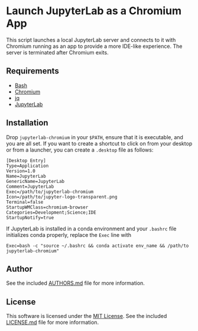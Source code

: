 <!--- 
-*- mode:markdown -*-
vi:ft=markdown
-->
Launch JupyterLab as a Chromium App
===================================

This script launches a local JupyterLab server and connects to it with Chromium
running as an app to provide a more IDE-like experience. The server is
terminated after Chromium exits.

Requirements
------------
- [Bash](https://www.gnu.org/software/bash/)
- [Chromium](https://www.chromium.org/)
- [jq](https://stedolan.github.io/jq/)
- [JupyterLab](https://github.com/jupyterlab/jupyterlab)
  
Installation
------------
Drop `jupyterlab-chromium` in your `$PATH`, ensure that it is executable, and
you are all set. If you want to create a shortcut to click on from your desktop 
or from a launcher, you can create a `.desktop` file as follows:

    [Desktop Entry]
    Type=Application
    Version=1.0
    Name=JupyterLab
    GenericName=JupyterLab
    Comment=JupyterLab
    Exec=/path/to/jupyterlab-chromium
    Icon=/path/to/jupyter-logo-transparent.png
    Terminal=false
    StartupWMClass=chromium-browser
    Categories=Development;Science;IDE
    StartupNotify=true

If JupyterLab is installed in a conda environment and your `.bashrc` 
file initializes conda properly, replace the `Exec` line with

    Exec=bash -c "source ~/.bashrc && conda activate env_name && /path/to jupyterlab-chromium"

Author
------
See the included [AUTHORS.md](
https://github.com/lebedov/jupyterlab-chromium/blob/master/AUTHORS.md) file for more
information.

License
-------
This software is licensed under the [MIT License](http://www.opensource.org/licenses/mit-license).  See the included
[LICENSE.md](https://github.com/lebedov/jupyterlab-chromium/blob/master/LICENSE.md) file for more information.

